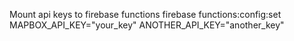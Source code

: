 Mount api keys to firebase functions
firebase functions:config:set MAPBOX_API_KEY="your_key" ANOTHER_API_KEY="another_key"
